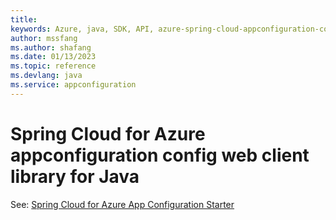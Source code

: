 ```yaml
---
title: 
keywords: Azure, java, SDK, API, azure-spring-cloud-appconfiguration-config-web, appconfiguration
author: mssfang
ms.author: shafang
ms.date: 01/13/2023
ms.topic: reference
ms.devlang: java
ms.service: appconfiguration
---
```

# Spring Cloud for Azure appconfiguration config web client library for Java

See: [Spring Cloud for Azure App Configuration Starter](https://github.com/Azure/azure-sdk-for-java/tree/main/sdk/appconfiguration/azure-spring-cloud-starter-appconfiguration-config)
